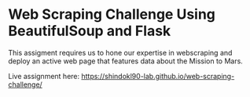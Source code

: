 # Web Scraping Challenge Using BeautifulSoup and Flask

This assigment requires us to hone our expertise in webscraping and deploy an active web page that features data about the Mission to Mars. 

Live assignment here: https://shindokl90-lab.github.io/web-scraping-challenge/
